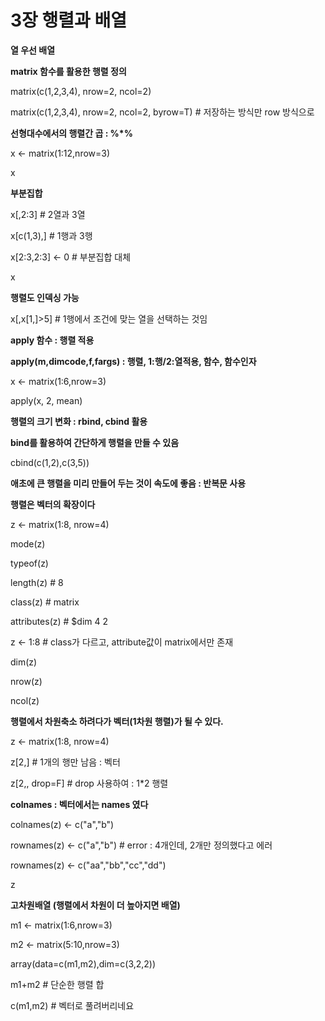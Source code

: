 # 3장 행렬과 배열

**열 우선 배열**

**matrix 함수를 활용한 행렬 정의**

matrix(c(1,2,3,4), nrow=2, ncol=2)

matrix(c(1,2,3,4), nrow=2, ncol=2, byrow=T)  # 저장하는 방식만 row 방식으로 



**선형대수에서의 행렬간 곱 : %*%**

x <- matrix(1:12,nrow=3)

x

**부분집합**

x[,2:3]     # 2열과 3열

x[c(1,3),]  # 1행과 3행

x[2:3,2:3] <- 0  # 부분집합 대체

x



**행렬도 인덱싱 가능**

x[,x[1,]>5]  # 1행에서 조건에 맞는 열을 선택하는 것임



**apply 함수 : 행렬 적용**

**apply(m,dimcode,f,fargs) : 행렬, 1:행/2:열적용, 함수, 함수인자**

x <- matrix(1:6,nrow=3)

apply(x, 2, mean)



**행렬의 크기 변화 : rbind, cbind 활용**



**bind를 활용하여 간단하게 행렬을 만들 수 있음**

cbind(c(1,2),c(3,5))



**애초에 큰 행렬을 미리 만들어 두는 것이 속도에 좋음 : 반복문 사용**



**행렬은 벡터의 확장이다**

z <- matrix(1:8, nrow=4)

mode(z)

typeof(z)

length(z)      # 8

class(z)       # matrix

attributes(z)  # $dim 4 2



z <- 1:8       # class가 다르고, attribute값이 matrix에서만 존재



dim(z)

nrow(z)

ncol(z)



**행렬에서 차원축소 하려다가 벡터(1차원 행렬)가 될 수 있다.**

z <- matrix(1:8, nrow=4)

z[2,]           # 1개의 행만 남음 : 벡터

z[2,, drop=F]   # drop 사용하여 : 1*2 행렬



**colnames    : 벡터에서는 names 였다**

colnames(z) <- c("a","b")

rownames(z) <- c("a","b")  # error : 4개인데, 2개만 정의했다고 에러

rownames(z) <- c("aa","bb","cc","dd")

z



**고차원배열 (행렬에서 차원이 더 높아지면 배열)**

m1 <- matrix(1:6,nrow=3)

m2 <- matrix(5:10,nrow=3)

array(data=c(m1,m2),dim=c(3,2,2))

m1+m2      # 단순한 행렬 합

c(m1,m2)   # 벡터로 풀려버리네요